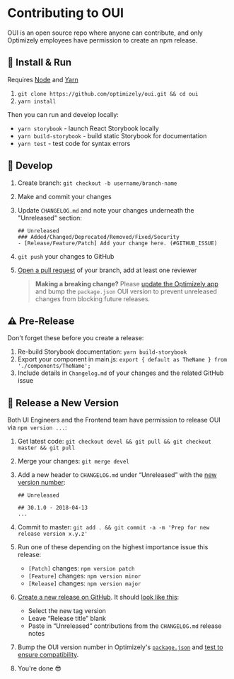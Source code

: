 # Contributing to OUI

OUI is an open source repo where anyone can contribute, and only Optimizely employees have permission to create an npm release.

## :pushpin: Install & Run

Requires [Node](https://nodejs.org/en/download/) and [Yarn](https://yarnpkg.com/lang/en/docs/install/#mac-stable)

1. `git clone https://github.com/optimizely/oui.git && cd oui`
1. `yarn install`

Then you can run and develop locally:

* `yarn storybook` - launch React Storybook locally
* `yarn build-storybook` - build static Storybook for documentation
* `yarn test` - test code for syntax errors


## :pencil: Develop

1. Create branch: `git checkout -b username/branch-name`
2. Make and commit your changes
3. Update `CHANGELOG.md` and note your changes underneath the "Unreleased" section:

    ```
    ## Unreleased
    ### Added/Changed/Deprecated/Removed/Fixed/Security
    - [Release/Feature/Patch] Add your change here. (#GITHUB_ISSUE)
    ```
4. `git push` your changes to GitHub
5. [Open a pull request](https://github.com/optimizely/oui/compare) of your branch, add at least one reviewer
    > **Making a breaking change?** Please [update the Optimizely app](https://github.com/optimizely/oui/issues/360) and bump the `package.json` OUI version to prevent unreleased changes from blocking future releases.

## :warning: Pre-Release

Don't forget these before you create a release:

1. Re-build Storybook documentation: `yarn build-storybook`
1. Export your component in main.js: `export { default as TheName } from './components/TheName';`
1. Include details in `Changelog.md` of your changes and the related GitHub issue


## :ship: Release a New Version

Both UI Engineers and the Frontend team have permission to release OUI via `npm version ...`:

1. Get latest code: `git checkout devel && git pull && git checkout master && git pull`
2. Merge your changes: `git merge devel`
3. Add a new header to `CHANGELOG.md` under “Unreleased” with the [new version number](https://medium.com/design-optimizely/how-to-version-your-ui-library-1c7a1b7ee23a):

    ```
    ## Unreleased

    ## 30.1.0 - 2018-04-13
    ...
    ```
4. Commit to master: `git add . && git commit -a -m 'Prep for new release version x.y.z'`
5. Run one of these depending on the highest importance issue this release:
    * `[Patch]` changes: `npm version patch`
    * `[Feature]` changes: `npm version minor`
    * `[Release]` changes: `npm version major`
6. [Create a new release on GitHub](https://github.com/optimizely/oui/releases/new). It should [look like this](https://www.dropbox.com/s/1nln5ttbxfbacuv/Screenshot%202015-09-02%2011.31.21.png):
    * Select the new tag version
    * Leave “Release title” blank
    * Paste in “Unreleased” contributions from the `CHANGELOG.md` release notes
7. Bump the OUI version number in Optimizely's [`package.json`](https://github.com/optimizely/optimizely/blob/devel/src/www/frontend/package.json) and [test to ensure compatibility](https://docs.google.com/document/d/1TTfdhCSH7mPBeUzVme99qHR-QsFg7PTKP2lGqB9Dk3Y/edit#heading=h.ktasdjfn5j1h).
8. You're done :sunglasses:
